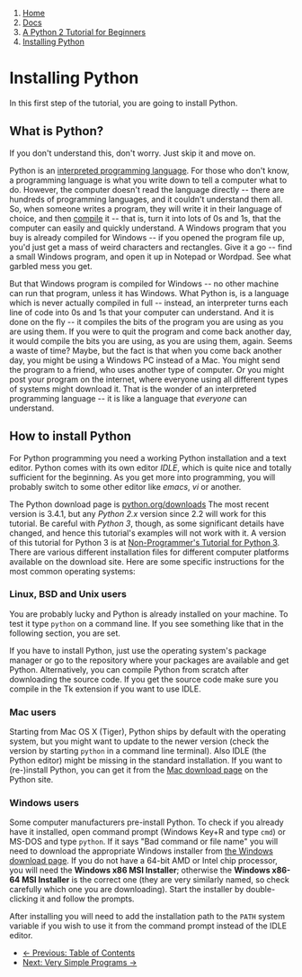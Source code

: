 <!-- -
Title: Installing Python
Description: A beginner level guide to installing Python
Prev Title: Table of Contents
Prev URL: /docs/a-python-2-tutorial-for-beginners/
Next Title: Very Simple Programs
Next URL: /docs/a-python-2-tutorial-for-beginners/very-simple-programs/
- -->

<ol class="breadcrumb">
  <li><a href="/">Home</a></li>
  <li><a href="/docs/">Docs</a></li>
  <li><a href="/docs/a-python-2-tutorial-for-beginners/">
    A Python 2 Tutorial for Beginners</a></li>
  <li><a href="/docs/a-python-2-tutorial-for-beginners/installing-python/">
    Installing Python</a></li>
</ol>

Installing Python
=================

In this first step of the tutorial, you are going to install Python.

What is Python?
---------------

If you don't understand this, don't worry. Just skip it and move on.

Python is an [interpreted programming language][1]. For those who don't know, a 
programming language is what you write down to tell a computer what to do. 
However, the computer doesn't read the language directly -- there are hundreds 
of programming languages, and it couldn't understand them all. So, when someone 
writes a program, they will write it in their language of choice, and then 
[compile][2] it -- that is, turn it into lots of 0s and 1s, that the computer 
can easily and quickly understand. A Windows program that you buy is already 
compiled for Windows -- if you opened the program file up, you'd just get a 
mass of weird characters and rectangles. Give it a go -- find a small Windows 
program, and open it up in Notepad or Wordpad. See what garbled mess you get.

But that Windows program is compiled for Windows -- no other machine can run 
that program, unless it has Windows. What Python is, is a language which is 
never actually compiled in full -- instead, an interpreter turns each line of 
code into 0s and 1s that your computer can understand. And it is done on the 
fly -- it compiles the bits of the program you are using as you are using them. 
If you were to quit the program and come back another day, it would compile the 
bits you are using, as you are using them, again. Seems a waste of time? Maybe, 
but the fact is that when you come back another day, you might be using a 
Windows PC instead of a Mac. You might send the program to a friend, who uses 
another type of computer. Or you might post your program on the internet, where 
everyone using all different types of systems might download it. That is the 
wonder of an interpreted programming language -- it is like a language that 
*everyone* can understand.

How to install Python
---------------------

For Python programming you need a working Python installation and a text 
editor. Python comes with its own editor *IDLE*, which is quite nice and 
totally sufficient for the beginning. As you get more into programming, you 
will probably switch to some other editor like *emacs*, *vi* or another.

The Python download page is [python.org/downloads][3] The most recent version 
is 3.4.1, but any *Python 2.x* version since 2.2 will work for this tutorial. 
Be careful with *Python 3*, though, as some significant details have changed, 
and hence this tutorial's examples will not work with it. A version of this 
tutorial for Python 3 is at [Non-Programmer's Tutorial for Python 3][4]. There 
are various different installation files for different computer platforms 
available on the download site. Here are some specific instructions for the 
most common operating systems:

### Linux, BSD and Unix users ###

You are probably lucky and Python is already installed on your machine. To test 
it type `python` on a command line. If you see something like that in the 
following section, you are set.

If you have to install Python, just use the operating system's package manager 
or go to the repository where your packages are available and get Python. 
Alternatively, you can compile Python from scratch after downloading the source 
code. If you get the source code make sure you compile in the Tk extension if 
you want to use IDLE.

### Mac users ###

Starting from Mac OS X (Tiger), Python ships by default with the operating 
system, but you  might want to update to the newer version (check the version 
by starting `python` in a command line terminal). Also IDLE (the Python editor) 
might be missing in the standard installation. If you want to (re-)install 
Python, you can get it from the [Mac download page][5] on the Python site.

### Windows users ###

Some computer manufacturers pre-install Python. To check if you already have it 
installed, open command prompt (Windows Key+R and type `cmd`) or MS-DOS and 
type `python`. If it says "Bad command or file name" you will need to download 
the appropriate Windows installer from [the Windows download page][6]. If you 
do not have a 64-bit AMD or Intel chip processor, you will need the 
**Windows x86 MSI Installer**; otherwise the **Windows x86-64 MSI Installer** 
is the correct one (they are very similarly named, so check carefully which one 
you are downloading). Start the installer by double-clicking it and follow the 
prompts.

After installing you will need to add the installation path to the `PATH` 
system variable if you wish to use it from the command prompt instead of the 
IDLE editor.

<ul class='pager'>
  <li class='previous'>
    <a href='/docs/a-python-2-tutorial-for-beginners/'>
      &larr; Previous: Table of Contents</a>
  </li>
  <li class='next'>
    <a href='/docs/a-python-2-tutorial-for-beginners/very-simple-programs/'>
      Next: Very Simple Programs &rarr;
    </a>
  </li>
</ul>

<!-- Links -->
[1]: https://en.wikipedia.org/wiki/interpreted_programming_language "Interpreted Programming Language"
[2]: https://en.wikipedia.org/wiki/compiler "Compiler"
[3]: https://www.python.org/downloads/ "Python Downloads"
[4]: https://en.wikibooks.org/wiki/Non-Programmer%27s_Tutorial_for_Python_3
[5]: https://www.python.org/downloads/mac-osx/ "Python Downloads for Mac"
[6]: https://www.python.org/download/releases/2.7.8/ "Python Downloads for Windows"
